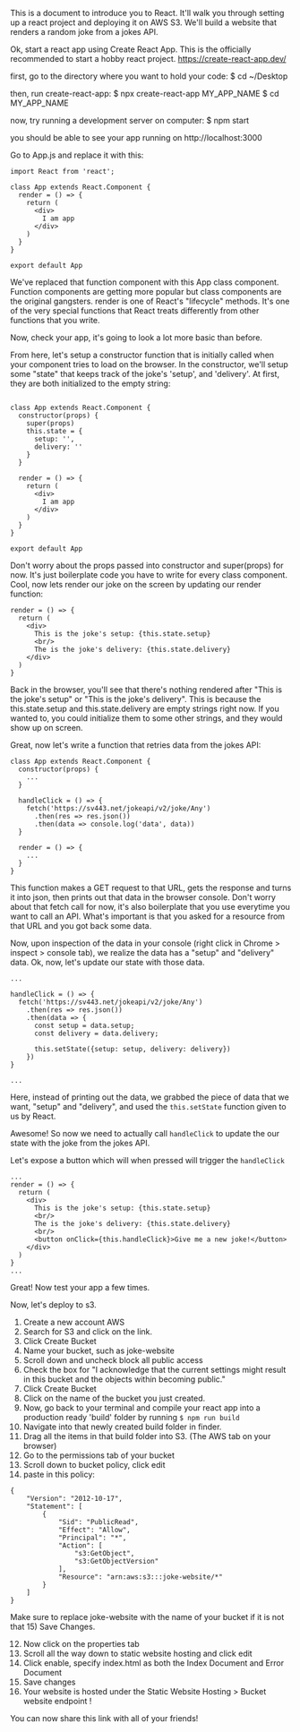 This is a document to introduce you to React. It'll walk you through setting up a react project and deploying it on AWS S3.
We'll build a website that renders a random joke from a jokes API.



Ok, start a react app using Create React App. This is the officially recommended to start a hobby react project.
https://create-react-app.dev/


first, go to the directory where you want to hold your code:
$ cd ~/Desktop

then, run create-react-app:
$ npx create-react-app MY_APP_NAME
$ cd MY_APP_NAME


now, try running a development server on computer:
$ npm start


you should be able to see your app running on http://localhost:3000


Go to App.js and replace it with this:

```
import React from 'react';

class App extends React.Component {
  render = () => {
    return (
      <div>
        I am app
      </div>
    )
  }
}

export default App
```
We've replaced that function component with this App class component. Function components are getting more popular but class components are the original gangsters.
render is one of React's "lifecycle" methods. It's one of the very special functions that React treats differently from other functions that you write.

Now, check your app, it's going to look a lot more basic than before.

From here, let's setup a constructor function that is initially called when your component tries to load on the browser.
In the constructor, we'll setup some "state" that keeps track of the joke's 'setup', and 'delivery'. At first, they are both initialized to the empty string:
```import React from 'react';

class App extends React.Component {
  constructor(props) {
    super(props)
    this.state = {
      setup: '',
      delivery: ''
    }
  }
  
  render = () => {
    return (
      <div>
        I am app
      </div>
    )
  }
}

export default App
```
Don't worry about the props passed into constructor and super(props) for now. It's just boilerplate code you have to write for every class component.
Cool, now lets render our joke on the screen by updating our render function:
```
render = () => {
  return (
    <div>
      This is the joke's setup: {this.state.setup}
      <br/>
      The is the joke's delivery: {this.state.delivery}
    </div>
  )
}
```

Back in the browser, you'll see that there's nothing rendered after "This is the joke's setup" or "This is the joke's delivery".
This is because the this.state.setup and this.state.delivery are empty strings right now. If you wanted to, you could initialize them to some other strings,
and they would show up on screen.

Great, now let's write a function that retries data from the jokes API:


```
class App extends React.Component {
  constructor(props) {
    ...
  }

  handleClick = () => {
    fetch('https://sv443.net/jokeapi/v2/joke/Any')
      .then(res => res.json())
      .then(data => console.log('data', data))
  }
  
  render = () => {
    ...
  }
}
```

This function makes a GET request to that URL, gets the response and turns it into json, then prints out that data in the browser console.
Don't worry about that fetch call for now, it's also boilerplate that you use everytime you want to call an API.
What's important is that you asked for a resource from that URL and you got back some data. 

Now, upon inspection of the data in your console (right click in Chrome > inspect > console tab), we realize the data has a "setup" and "delivery" data.
Ok, now, let's update our state with those data.

```
...

handleClick = () => {
  fetch('https://sv443.net/jokeapi/v2/joke/Any')
    .then(res => res.json())
    .then(data => {
      const setup = data.setup;
      const delivery = data.delivery;

      this.setState({setup: setup, delivery: delivery})
    })
}

...
```

Here, instead of printing out the data, we grabbed the piece of data that we want, "setup" and "delivery", and used the `this.setState` function given to us by React.


Awesome! So now we need to actually call `handleClick` to update the our state with the joke from the jokes API.

Let's expose a button which will when pressed will trigger the `handleClick`

```
...
render = () => {
  return (
    <div>
      This is the joke's setup: {this.state.setup}
      <br/>
      The is the joke's delivery: {this.state.delivery}
      <br/>
      <button onClick={this.handleClick}>Give me a new joke!</button>
    </div>
  )
}
...
```

Great! Now test your app a few times.


Now, let's deploy to s3. 
1) Create a new account AWS
2) Search for S3 and click on the link.
3) Click Create Bucket
4) Name your bucket, such as joke-website
5) Scroll down and uncheck block all public access
6) Check the box for "I acknowledge that the current settings might result in this bucket and the objects within becoming public."
7) Click Create Bucket
8) Click on the name of the bucket you just created.
9) Now, go back to your terminal and compile your react app into a production ready 'build' folder by running `$ npm run build`
10) Navigate into that newly created build folder in finder.
11) Drag all the items in that build folder into S3. (The AWS tab on your browser)
12) Go to the permissions tab of your bucket
13) Scroll down to bucket policy, click edit
14) paste in this policy:
```
{
    "Version": "2012-10-17",
    "Statement": [
        {
            "Sid": "PublicRead",
            "Effect": "Allow",
            "Principal": "*",
            "Action": [
                "s3:GetObject",
                "s3:GetObjectVersion"
            ],
            "Resource": "arn:aws:s3:::joke-website/*"
        }
    ]
}
```
Make sure to replace joke-website with the name of your bucket if it is not that
15) Save Changes.

12) Now click on the properties tab
13) Scroll all the way down to static website hosting and click edit
14) Click enable, specify index.html as both the Index Document and Error Document
15) Save changes
16) Your website is hosted under the Static Website Hosting > Bucket website endpoint !

You can now share this link with all of your friends!



